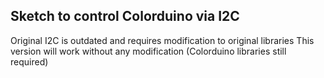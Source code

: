 ## Sketch to control Colorduino via I2C

Original I2C is outdated and requires modification to original libraries
This version will work without any modification (Colorduino libraries still required)
